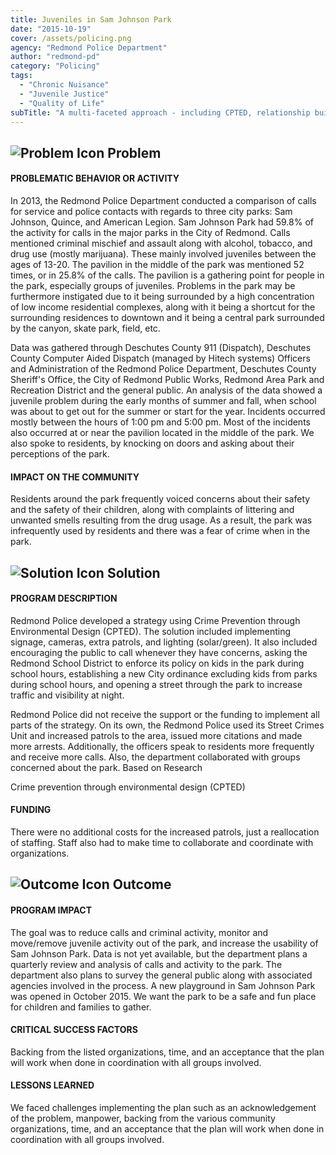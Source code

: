 ```yaml
---
title: Juveniles in Sam Johnson Park
date: "2015-10-19"
cover: /assets/policing.png
agency: "Redmond Police Department"
author: "redmond-pd"
category: "Policing"
tags:
  - "Chronic Nuisance"
  - "Juvenile Justice"
  - "Quality of Life"
subTitle: "A multi-faceted approach - including CPTED, relationship building, and focused patrols - was used to address juvenile problems and safety concerns at a local park."
---
```


## ![Problem Icon](https://github.com/google/material-design-icons/raw/master/alert/1x_web/ic_error_outline_black_48dp.png "Problem") Problem

#### PROBLEMATIC BEHAVIOR OR ACTIVITY

In 2013, the Redmond Police Department conducted a comparison of calls for service and police contacts with regards to three city parks: Sam Johnson, Quince, and American Legion. Sam Johnson Park had 59.8% of the activity for calls in the major parks in the City of Redmond. Calls mentioned criminal mischief and assault along with alcohol, tobacco, and drug use (mostly marijuana). These mainly involved juveniles between the ages of 13-20. The pavilion in the middle of the park was mentioned 52 times, or in 25.8% of the calls. The pavilion is a gathering point for people in the park, especially groups of juveniles. Problems in the park may be furthermore instigated due to it being surrounded by a high concentration of low income residential complexes, along with it being a shortcut for the surrounding residences to downtown and it being a central park surrounded by the canyon, skate park, field, etc.

Data was gathered through Deschutes County 911 (Dispatch), Deschutes County Computer Aided Dispatch (managed by Hitech systems) Officers and Administration of the Redmond Police Department, Deschutes County Sheriff's Office, the City of Redmond Public Works, Redmond Area Park and Recreation District and the general public. An analysis of the data showed a juvenile problem during the early months of summer and fall, when school was about to get out for the summer or start for the year. Incidents occurred mostly between the hours of 1:00 pm and 5:00 pm. Most of the incidents also occurred at or near the pavilion located in the middle of the park. We also spoke to residents, by knocking on doors and asking about their perceptions of the park.

#### IMPACT ON THE COMMUNITY

Residents around the park frequently voiced concerns about their safety and the safety of their children, along with complaints of littering and unwanted smells resulting from the drug usage. As a result, the park was infrequently used by residents and there was a fear of crime when in the park.

## ![Solution Icon](https://github.com/google/material-design-icons/raw/master/action/1x_web/ic_lightbulb_outline_black_48dp.png "Solution") Solution

#### PROGRAM DESCRIPTION

Redmond Police developed a strategy using Crime Prevention through Environmental Design (CPTED). The solution included implementing signage, cameras, extra patrols, and lighting (solar/green). It also included encouraging the public to call whenever they have concerns, asking the Redmond School District to enforce its policy on kids in the park during school hours, establishing a new City ordinance excluding kids from parks during school hours, and opening a street through the park to increase traffic and visibility at night.

Redmond Police did not receive the support or the funding to implement all parts of the strategy. On its own, the Redmond Police used its Street Crimes Unit and increased patrols to the area, issued more citations and made more arrests. Additionally, the officers speak to residents more frequently and receive more calls. Also, the department collaborated with groups concerned about the park.
Based on Research

Crime prevention through environmental design (CPTED)

#### FUNDING

There were no additional costs for the increased patrols, just a reallocation of staffing. Staff also had to make time to collaborate and coordinate with organizations.

## ![Outcome Icon](https://github.com/google/material-design-icons/raw/master/action/1x_web/ic_view_list_black_48dp.png "Outcome") Outcome

#### PROGRAM IMPACT

The goal was to reduce calls and criminal activity, monitor and move/remove juvenile activity out of the park, and increase the usability of Sam Johnson Park. Data is not yet available, but the department plans a quarterly review and analysis of calls and activity to the park. The department also plans to survey the general public along with associated agencies involved in the process. A new playground in Sam Johnson Park was opened in October 2015. We want the park to be a safe and fun place for children and families to gather.

#### CRITICAL SUCCESS FACTORS

Backing from the listed organizations, time, and an acceptance that the plan will work when done in coordination with all groups involved.

#### LESSONS LEARNED

We faced challenges implementing the plan such as an acknowledgement of the problem, manpower, backing from the various community organizations, time, and an acceptance that the plan will work when done in coordination with all groups involved.
